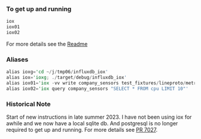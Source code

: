
### To get up and running

```rust
iox
iox01
iox02
```
For more details see the [Readme](https://github.com/influxdata/influxdb_iox#write-and-read-data)

### Aliases

```rust
alias ioxg='cd ~/j/tmp06/influxdb_iox'
alias iox='ioxg; ./target/debug/influxdb_iox'
alias iox01='iox -vv write company_sensors test_fixtures/lineproto/metrics.lp --host http://localhost:8080'
alias iox02='iox query company_sensors "SELECT * FROM cpu LIMIT 10"'
```

### Historical Note

Start of new instructions in late summer 2023.  I have not been using iox for awhile and we now have a local sqlite db. And postgresql is no longer required to get up and running.  For more details see [PR 7027](https://github.com/influxdata/influxdb_iox/pull/7027).
